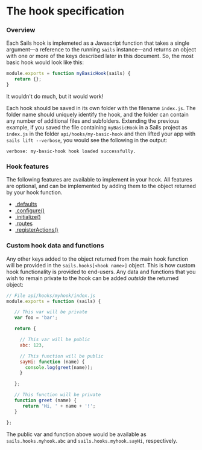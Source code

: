 # The hook specification

### Overview

Each Sails hook is implemeted as a Javascript function that takes a single argument&mdash;a reference to the running `sails` instance&mdash;and returns an object with one or more of the keys described later in this document.  So, the most basic hook would look like this:

```javascript
module.exports = function myBasicHook(sails) {
   return {};
}
```

It wouldn't do much, but it would work!

Each hook should be saved in its own folder with the filename `index.js`.  The folder name should uniquely identify the hook, and the folder can contain any number of additional files and subfolders.  Extending the previous example, if you saved the file containing `myBasicHook` in a Sails project as `index.js` in the folder `api/hooks/my-basic-hook` and then lifted your app with `sails lift --verbose`, you would see the following in the output:

`verbose: my-basic-hook hook loaded successfully.`

### Hook features
The following features are available to implement in your hook.  All features are optional, and can be implemented by adding them to the object returned by your hook function.

* [.defaults](https://sailsjs.com/documentation/concepts/extending-sails/hooks/hook-specification/defaults)
* [.configure()](https://sailsjs.com/documentation/concepts/extending-sails/hooks/hook-specification/configure)
* [.initialize()](https://sailsjs.com/documentation/concepts/extending-sails/hooks/hook-specification/initialize)
* [.routes](https://sailsjs.com/documentation/concepts/extending-sails/hooks/hook-specification/routes)
* [.registerActions()](https://sailsjs.com/documentation/concepts/extending-sails/hooks/hook-specification/register-actions)

### Custom hook data and functions

Any other keys added to the object returned from the main hook function will be provided in the `sails.hooks[<hook name>]` object.  This is how custom hook functionality is provided to end-users.  Any data and functions that you wish to remain private to the hook can be added *outside* the returned object:

```javascript
// File api/hooks/myhook/index.js
module.exports = function (sails) {

   // This var will be private
   var foo = 'bar';

   return {

     // This var will be public
     abc: 123,

     // This function will be public
     sayHi: function (name) {
       console.log(greet(name));
     }

   };

   // This function will be private
   function greet (name) {
      return 'Hi, ' + name + '!';
   }

};
```

The public var and function above would be available as `sails.hooks.myhook.abc` and `sails.hooks.myhook.sayHi`, respectively.


<docmeta name="displayName" value="Hook specification">
<docmeta name="stabilityIndex" value="3">
